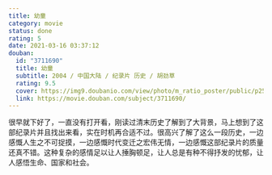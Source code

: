 ```yaml
---
title: 幼童
category: movie
status: done
rating: 5
date: 2021-03-16 03:37:12
douban:
  id: "3711690"
  title: 幼童
  subtitle: 2004 / 中国大陆 / 纪录片 历史 / 胡劲草
  rating: 9.5
  cover: https://img9.doubanio.com/view/photo/m_ratio_poster/public/p2511611494.jpg
  link: https://movie.douban.com/subject/3711690/
---
```


很早就下好了，一直没有打开看，刚读过清末历史了解到了大背景，马上想到了这部纪录片并且找出来看，实在时机再合适不过。很高兴了解了这么一段历史，一边感慨人生之不可捉摸，一边感慨时代变迁之宏伟无情，一边感慨这部纪录片的质量还真不错。这种复杂的感情足以让人捶胸顿足，让人总是有种不得抒发的忧郁，让人感悟生命、国家和社会。